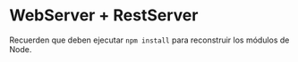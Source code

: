 # WebServer + RestServer

Recuerden que deben ejecutar ```npm install``` para reconstruir los
módulos de Node.

